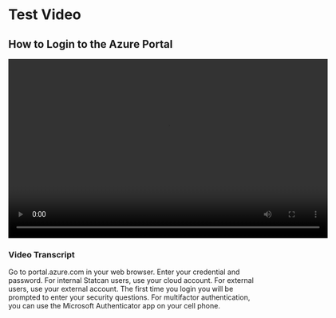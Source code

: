 # Test Video

## How to Login to the Azure Portal

<video width="640" height="360" controls>
    <source src="videos/how-to-login-to-azure-portal-en.mp4" type="video/mp4"> 
    <track src="videos/how-to-login-to-azure-portal-en.vtt" kind="subtitles" srclang="en" label="English">
</video>

### Video Transcript

Go to portal.azure.com in your web browser. Enter your credential and password. For internal Statcan users, use your cloud account. For external users, use your external account. The first time you login you will be prompted to enter your security questions. For multifactor authentication, you can use the Microsoft Authenticator app on your cell phone.

